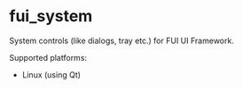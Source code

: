# fui_system

System controls (like dialogs, tray etc.) for FUI UI Framework.

Supported platforms:

- Linux (using Qt)
